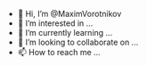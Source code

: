 - 👋 Hi, I’m @MaximVorotnikov
- 👀 I’m interested in ...
- 🌱 I’m currently learning ...
- 💞️ I’m looking to collaborate on ...
- 📫 How to reach me ...

<!---
MaximVorotnikov/MaximVorotnikov is a ✨ special ✨ repository because its `README.md` (this file) appears on your GitHub profile.
You can click the Preview link to take a look at your changes.
--->
